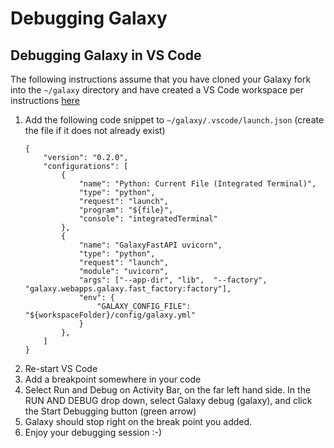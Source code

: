 
# Debugging Galaxy

## Debugging Galaxy in VS Code 

The following instructions assume that you have cloned your Galaxy fork into the `~/galaxy` directory and have created a VS Code workspace per instructions [here](./debugging_tests.md)

1. Add the following code snippet to `~/galaxy/.vscode/launch.json` (create the file if it does not already exist)
    ``` 
    {
        "version": "0.2.0",
        "configurations": [
            {
                "name": "Python: Current File (Integrated Terminal)",
                "type": "python",
                "request": "launch",
                "program": "${file}",
                "console": "integratedTerminal"
            },
            {
                "name": "GalaxyFastAPI uvicorn",
                "type": "python",
                "request": "launch",
                "module": "uvicorn",
                "args": ["--app-dir", "lib",  "--factory", "galaxy.webapps.galaxy.fast_factory:factory"],
                "env": {
                    "GALAXY_CONFIG_FILE": "${workspaceFolder}/config/galaxy.yml"
                }
            },
        ]
    }

    ```
2. Re-start VS Code
3. Add a breakpoint somewhere in your code
4. Select Run and Debug on Activity Bar, on the far left hand side. In the RUN AND DEBUG drop down, select Galaxy debug (galaxy), and click the Start Debugging button (green arrow)
5. Galaxy should stop right on the break point you added.
6. Enjoy your debugging session :-)
